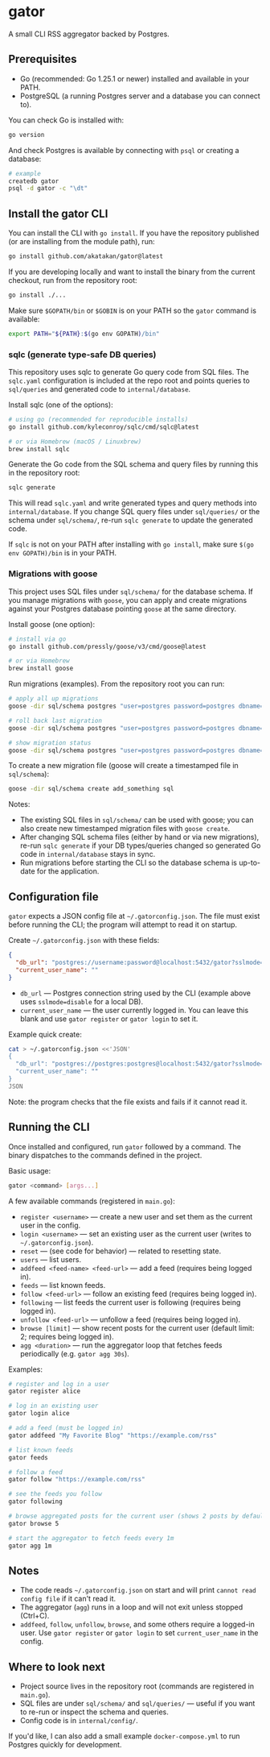# gator

 A small CLI RSS aggregator backed by Postgres.

 ## Prerequisites

- Go (recommended: Go 1.25.1 or newer) installed and available in your PATH.
- PostgreSQL (a running Postgres server and a database you can connect to).

 You can check Go is installed with:

 ```bash
 go version
 ```

 And check Postgres is available by connecting with `psql` or creating a database:

 ```bash
 # example
 createdb gator
 psql -d gator -c "\dt"
 ```

 ## Install the gator CLI

 You can install the CLI with `go install`. If you have the repository published (or are installing from the module path), run:

 ```bash
 go install github.com/akatakan/gator@latest
 ```

 If you are developing locally and want to install the binary from the current checkout, run from the repository root:

 ```bash
 go install ./...
 ```

 Make sure `$GOPATH/bin` or `$GOBIN` is on your PATH so the `gator` command is available:

 ```bash
 export PATH="${PATH}:$(go env GOPATH)/bin"
 ```

### sqlc (generate type-safe DB queries)

This repository uses sqlc to generate Go query code from SQL files. The `sqlc.yaml` configuration is included at the repo root and points queries to `sql/queries` and generated code to `internal/database`.

Install sqlc (one of the options):

```bash
# using go (recommended for reproducible installs)
go install github.com/kyleconroy/sqlc/cmd/sqlc@latest

# or via Homebrew (macOS / Linuxbrew)
brew install sqlc
```

Generate the Go code from the SQL schema and query files by running this in the repository root:

```bash
sqlc generate
```

This will read `sqlc.yaml` and write generated types and query methods into `internal/database`. If you change SQL query files under `sql/queries/` or the schema under `sql/schema/`, re-run `sqlc generate` to update the generated code.

If `sqlc` is not on your PATH after installing with `go install`, make sure `$(go env GOPATH)/bin` is in your PATH.

### Migrations with goose

This project uses SQL files under `sql/schema/` for the database schema. If you manage migrations with `goose`, you can apply and create migrations against your Postgres database pointing `goose` at the same directory.

Install goose (one option):

```bash
# install via go
go install github.com/pressly/goose/v3/cmd/goose@latest

# or via Homebrew
brew install goose
```

Run migrations (examples). From the repository root you can run:

```bash
# apply all up migrations
goose -dir sql/schema postgres "user=postgres password=postgres dbname=gator sslmode=disable" up

# roll back last migration
goose -dir sql/schema postgres "user=postgres password=postgres dbname=gator sslmode=disable" down

# show migration status
goose -dir sql/schema postgres "user=postgres password=postgres dbname=gator sslmode=disable" status
```

To create a new migration file (goose will create a timestamped file in `sql/schema`):

```bash
goose -dir sql/schema create add_something sql
```

Notes:
- The existing SQL files in `sql/schema/` can be used with goose; you can also create new timestamped migration files with `goose create`.
- After changing SQL schema files (either by hand or via new migrations), re-run `sqlc generate` if your DB types/queries changed so generated Go code in `internal/database` stays in sync.
- Run migrations before starting the CLI so the database schema is up-to-date for the application.


 ## Configuration file

 `gator` expects a JSON config file at `~/.gatorconfig.json`. The file must exist before running the CLI; the program will attempt to read it on startup.

 Create `~/.gatorconfig.json` with these fields:

 ```json
 {
   "db_url": "postgres://username:password@localhost:5432/gator?sslmode=disable",
   "current_user_name": ""
 }
 ```

- `db_url` — Postgres connection string used by the CLI (example above uses `sslmode=disable` for a local DB).
- `current_user_name` — the user currently logged in. You can leave this blank and use `gator register` or `gator login` to set it.

 Example quick create:

 ```bash
 cat > ~/.gatorconfig.json <<'JSON'
 {
   "db_url": "postgres://postgres:postgres@localhost:5432/gator?sslmode=disable",
   "current_user_name": ""
 }
 JSON
 ```

 Note: the program checks that the file exists and fails if it cannot read it.

 ## Running the CLI

 Once installed and configured, run `gator` followed by a command. The binary dispatches to the commands defined in the project.

 Basic usage:

 ```bash
 gator <command> [args...]
 ```

 A few available commands (registered in `main.go`):

- `register <username>` — create a new user and set them as the current user in the config.
- `login <username>` — set an existing user as the current user (writes to `~/.gatorconfig.json`).
- `reset` — (see code for behavior) — related to resetting state.
- `users` — list users.
- `addfeed <feed-name> <feed-url>` — add a feed (requires being logged in).
- `feeds` — list known feeds.
- `follow <feed-url>` — follow an existing feed (requires being logged in).
- `following` — list feeds the current user is following (requires being logged in).
- `unfollow <feed-url>` — unfollow a feed (requires being logged in).
- `browse [limit]` — show recent posts for the current user (default limit: 2; requires being logged in).
- `agg <duration>` — run the aggregator loop that fetches feeds periodically (e.g. `gator agg 30s`).

 Examples:

 ```bash
 # register and log in a user
 gator register alice

 # log in an existing user
 gator login alice

 # add a feed (must be logged in)
 gator addfeed "My Favorite Blog" "https://example.com/rss"

 # list known feeds
 gator feeds

 # follow a feed
 gator follow "https://example.com/rss"

 # see the feeds you follow
 gator following

 # browse aggregated posts for the current user (shows 2 posts by default)
 gator browse 5

 # start the aggregator to fetch feeds every 1m
 gator agg 1m
 ```

 ## Notes

- The code reads `~/.gatorconfig.json` on start and will print `cannot read config file` if it can't read it.
- The aggregator (`agg`) runs in a loop and will not exit unless stopped (Ctrl+C).
- `addfeed`, `follow`, `unfollow`, `browse`, and some others require a logged-in user. Use `gator register` or `gator login` to set `current_user_name` in the config.

 ## Where to look next

- Project source lives in the repository root (commands are registered in `main.go`).
- SQL files are under `sql/schema/` and `sql/queries/` — useful if you want to re-run or inspect the schema and queries.
- Config code is in `internal/config/`.

 If you'd like, I can also add a small example `docker-compose.yml` to run Postgres quickly for development.
